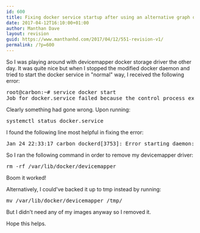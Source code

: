 ```yaml
---
id: 600
title: Fixing docker service startup after using an alternative graph driver
date: 2017-04-12T16:10:00+01:00
author: Manthan Dave
layout: revision
guid: https://www.manthanhd.com/2017/04/12/551-revision-v1/
permalink: /?p=600
---
```

So I was playing around with devicemapper docker storage driver the other day. It was quite nice but when I stopped the modified docker daemon and tried to start the docker service in "normal" way, I received the following error:
<pre class="lang:default decode:true ">root@carbon:~# service docker start
Job for docker.service failed because the control process exited with error code. See "systemctl status docker.service" and "journalctl -xe" for details.</pre>
Clearly something had gone wrong. Upon running:
<pre class="lang:sh decode:true ">systemctl status docker.service</pre>
I found the following line most helpful in fixing the error:
<pre class="lang:default decode:true ">Jan 24 22:33:17 carbon dockerd[3753]: Error starting daemon: error initializing graphdriver: /var/lib/docker contains several valid graphdrivers: devicemapper, aufs; Please cleanup or explicitly choose storage driver (-s</pre>
So I ran the following command in order to remove my devicemapper driver:
<pre class="lang:sh decode:true ">rm -rf /var/lib/docker/devicemapper</pre>
Boom it worked!

Alternatively, I could've backed it up to tmp instead by running:
<pre class="lang:sh decode:true ">mv /var/lib/docker/devicemapper /tmp/</pre>
But I didn't need any of my images anyway so I removed it.

Hope this helps.